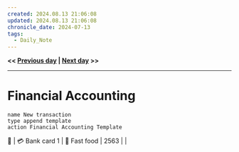 ```yaml
---
created: 2024.08.13 21:06:08
updated: 2024.08.13 21:06:08
chronicle_date: 2024-07-13
tags:
  - Daily_Note
---
```

**<< [Previous day](2024.08.12) | [Next day](2024.08.14) >>**
___

# Financial Accounting
```button
name New transaction
type append template
action Financial Accounting Template
```
💱 | 💳 Bank card 1 | 🛒 Fast food | 2563 |  | 
